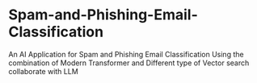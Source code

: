# Spam-and-Phishing-Email-Classification
An AI Application for Spam and Phishing Email Classification Using the combination of Modern Transformer and Different type of Vector search collaborate with LLM
